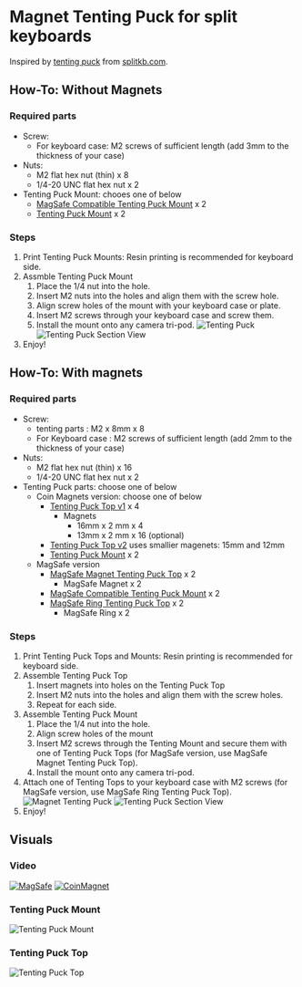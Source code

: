 # Magnet Tenting Puck for split keyboards

Inspired by [tenting puck](https://splitkb.com/products/tenting-puck) from [splitkb.com](https://splitkb.com).

## How-To: Without Magnets

### Required parts
   - Screw:
     - For keyboard case: M2 screws of sufficient length (add 3mm to the thickness of your case)
   - Nuts:
     - M2 flat hex nut (thin) x 8
     - 1/4-20 UNC flat hex nut x 2
   - Tenting Puck Mount: chooes one of below
     - [MagSafe Compatible Tenting Puck Mount](3d-printing/stl/TP-SLA-Mount.stl) x 2
     - [Tenting Puck Mount](3d-printing/stl/TP-SLA-Mount.stl) x 2

### Steps
1. Print Tenting Puck Mounts: Resin printing is recommended for keyboard side.
1. Assmble Tenting Puck Mount
   1. Place the 1/4 nut into the hole.
   1. Insert M2 nuts into the holes and align them with the screw hole.
   1. Align screw holes of the mount with your keyboard case or plate.
   1. Insert M2 screws through your keyboard case and screw them.
   1. Install the mount onto any camera tri-pod.
   ![Tenting Puck](imgs/tenting-puck-without-magnets.png)
   ![Tenting Puck Section View](imgs/tenting-puck-mount-section-view.png)
1. Enjoy!

## How-To: With magnets

### Required parts
   - Screw:
     - tenting parts : M2 x 8mm x 8
     - For Keyboard case : M2 screws of sufficient length (add 2mm to the thickness of your case)
   - Nuts:
     - M2 flat hex nut (thin) x 16
     - 1/4-20 UNC flat hex nut x 2
   - Tenting Puck parts: choose one of below
     - Coin Magnets version: choose one of below
       - [Tenting Puck Top v1](3d-printing/stl/TP-SLA-Top-16x2-13x2.stl) x 4
         - Magnets
           - 16mm x 2 mm x 4
           - 13mm x 2 mm x 16 (optional)
       - [Tenting Puck Top v2](3d-printing/stl/TP-SLA-Top-15x2-12x2.stl) uses smallier magenets: 15mm and 12mm
       - [Tenting Puck Mount](3d-printing/stl/TP-SLA-Mount.stl) x 2
     - MagSafe version
       - [MagSafe Magnet Tenting Puck Top](3d-printing/stl/TPMS-SLA-D57-Magnet.stl) x 2
         - MagSafe Magnet x 2
       - [MagSafe Compatible Tenting Puck Mount](3d-printing/stl/TPMS-SLA-D57-Ring-Mount.stl) x 2
       - [MagSafe Ring Tenting Puck Top](3d-printing/stl/TPMS-SLA-D57-Ring.stl) x 2
         - MagSafe Ring x 2
### Steps
1. Print Tenting Puck Tops and Mounts: Resin printing is recommended for keyboard side.
1. Assemble Tenting Puck Top
   1. Insert magnets into holes on the Tenting Puck Top
   1. Insert M2 nuts into the holes and align them with the screw holes.
   1. Repeat for each side.
1. Assemble Tenting Puck Mount
   1. Place the 1/4 nut into the hole.
   1. Align screw holes of the mount 
   1. Insert M2 screws through the Tenting Mount and secure them with one of Tenting Puck Tops (for MagSafe version, use MagSafe Magnet Tenting Puck Top).
   1. Install the mount onto any camera tri-pod.
1. Attach one of Tenting Tops to your keyboard case with M2 screws (for MagSafe version, use MagSafe Ring Tenting Puck Top).
   ![Magnet Tenting Puck](imgs/magnet-tenting-puck.png)
   ![Tenting Puck Section View](imgs/magnet-tenting-puck-section-view.png)
1. Enjoy!

## Visuals
### Video
   [![MagSafe](imgs/magsafe-magnet.jpg)](https://youtu.be/_XikPeywXiM) 
   [![CoinMagnet](imgs/coin-magnet.jpg)](https://youtu.be/ZpUqUgbDGwk) 
### Tenting Puck Mount
   ![Tenting Puck Mount](imgs/tenting-puck-mount.png)
### Tenting Puck Top
   ![Tenting Puck Top](imgs/tenting-puck-top.png)

